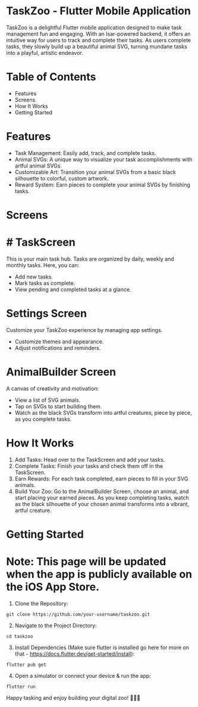 # TaskZoo - Flutter Mobile Application
TaskZoo is a delightful Flutter mobile application designed to make task management fun and engaging. With an Isar-powered backend, it offers an intuitive way for users to track and complete their tasks. As users complete tasks, they slowly build up a beautiful animal SVG, turning mundane tasks into a playful, artistic endeavor.

# Table of Contents
- Features
- Screens
- How It Works
- Getting Started

# Features
- Task Management: Easily add, track, and complete tasks.
- Animal SVGs: A unique way to visualize your task accomplishments with artful animal SVGs.
- Customizable Art: Transition your animal SVGs from a basic black silhouette to colorful, custom artwork.
- Reward System: Earn pieces to complete your animal SVGs by finishing tasks.
# Screens
# # TaskScreen
This is your main task hub. Tasks are organized by daily, weekly and monthly tasks. Here, you can:

- Add new tasks.
- Mark tasks as complete.
- View pending and completed tasks at a glance.

# Settings Screen
Customize your TaskZoo experience by managing app settings.
- Customize themes and appearance.
- Adjust notifications and reminders.

# AnimalBuilder Screen
A canvas of creativity and motivation:

- View a list of SVG animals.
- Tap on SVGs to start building them.
- Watch as the black SVGs transform into artful creatures, piece by piece, as you complete tasks.

# How It Works
1. Add Tasks: Head over to the TaskScreen and add your tasks.
2. Complete Tasks: Finish your tasks and check them off in the TaskScreen.
3. Earn Rewards: For each task completed, earn pieces to fill in your SVG animals.
4. Build Your Zoo: Go to the AnimalBuilder Screen, choose an animal, and start placing your earned pieces. As you keep completing tasks, watch as the black silhouette of your chosen animal transforms into a vibrant, artful creature.
# Getting Started
# Note: This page will be updated when the app is publicly available on the iOS App Store. 

1. Clone the Repository:

```git clone https://github.com/your-username/taskzoo.git```

2. Navigate to the Project Directory:

```cd taskzoo```

3. Install Dependencies (Make sure flutter is installed go here for more on that - https://docs.flutter.dev/get-started/install):

```flutter pub get```

4. Open a simulator or connect your device & run the app:

```flutter run```


Happy tasking and enjoy building your digital zoo! 🐘🦒🐅
